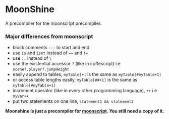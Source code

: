 # MoonShine
A precompiler for the moonscript precompiler.

### Major differences from moonscript
* block comments ```---``` to start and end
* use ```is``` and ```isnt``` instead of ```==``` and ```!=```
* use ```::``` instead of ```\```
* use the existential accessor ```?``` (like in coffescript) i.e ```scene?.player?.jumpHeight```
* easily append to tables, ```myTable[+]``` is the same as ```myTable[#myTable+1]```
* or access table lengths easily, ```myTable[##+1]``` is the same as ```myTable[#myTable+1]```
* increment operator (like in every other programming language), ```++``` i.e ```myVar++```
* put two statements on one line, ```statement1 && statement2```

__Moonshine is just a precompiler for [moonscript](https://github.com/leafo/moonscript). You still need a copy of it.__

